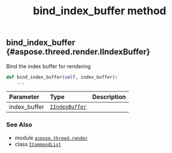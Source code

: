 ﻿---
title: bind_index_buffer method
second_title: Aspose.3D for Python via .NET API References
description: 
type: docs
weight: 30
url: /python-net/aspose.threed.render/icommandlist/bind_index_buffer/
is_root: false
---

## bind_index_buffer {#aspose.threed.render.IIndexBuffer}

Bind the index buffer for rendering



```python
def bind_index_buffer(self, index_buffer):
    ...
```


| Parameter | Type | Description |
| :- | :- | :- |
| index_buffer | [`IIndexBuffer`](/3d/python-net/aspose.threed.render/iindexbuffer) |  |



### See Also
* module [`aspose.threed.render`](../../)
* class [`ICommandList`](/3d/python-net/aspose.threed.render/icommandlist)

